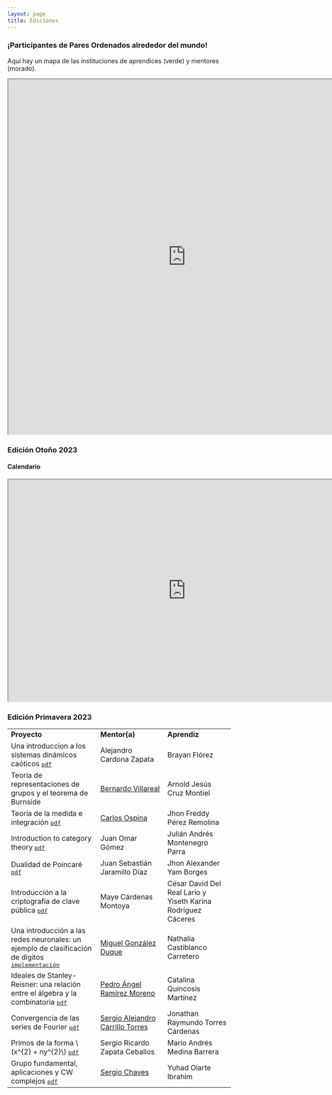 ```yaml
---
layout: page
title: Ediciones
---
```


### ¡Participantes de Pares Ordenados alrededor del mundo! 

Aquí hay un mapa de las instituciones de aprendices (verde) y mentores (morado).

<div class="google-map">
<p align="center">
<iframe src="https://www.google.com/maps/d/u/3/embed?mid=10fk_iE0reDMM932k9EpuC34nK0z5z04&ehbc=2E312F" 
width="800" height="800"></iframe>
</p>
</div>

### Edición Otoño 2023
#### Calendario
<div class="google-map">
<p align="center">
<iframe src="https://calendar.google.com/calendar/embed?height=600&wkst=2&bgcolor=%23ffffff&ctz=America%2FNew_York&hl=es&showNav=1&showDate=1&showPrint=0&showTabs=0&showCalendars=0&src=Nzc0YTRmMjQ2ODJmMjY1OTQ5ZjE1MmIzYTIzMzc2MTk5YjFlNmE1YmE4NTVkZDAyZjdkOTM0ZTA4N2JiNjc4NEBncm91cC5jYWxlbmRhci5nb29nbGUuY29t&color=%2333B679" 
width="800" height="500"></iframe>
</p>
</div>

### Edición Primavera 2023
<p align="center">
<table style="width:100%">
  <tr>
    <td style="width:40%"><strong>Proyecto</strong></td>
    <td style="width:30%"><strong>Mentor(a)</strong></td>
    <td><strong>Aprendiz</strong></td>
  </tr>
  <tr>
    <td>Una introduccion a los sistemas dinámicos caóticos 
      <a href="{{ '/edicionP23/(Alejandro,BrayanF).pdf' | prepend: site.baseurl }}"><tt>pdf</tt></a>
    </td>
    <td>Alejandro Cardona Zapata</td>
    <td>Brayan Flórez</td>
  </tr>
  <tr>
    <td>Teoría de representaciones de grupos y el teorema de Burnside</td>
    <td><a href="https://www.matem.unam.mx/~villarreal/">Bernardo Villareal</a></td>
    <td>Arnold Jesús Cruz Montiel</td>
  </tr>
  <tr>
    <td>Teoría de la medida e integración 
      <a href="{{ '/edicionP23/(Carlos,Jhon Freddy).pdf' | prepend: site.baseurl }}"><tt>pdf</tt></a>
    </td>
    <td><a href="https://www.math.utah.edu/~ospina/">Carlos Ospina</a></td>
    <td>Jhon Freddy Pérez Remolina</td>
  </tr>
  <tr>
    <td>Introduction to category theory 
      <a href="{{ '/edicionP23/(Juan Omar,Julian Andres).pdf' | prepend: site.baseurl }}"><tt>pdf</tt></a>
    </td>
    <td>Juan Omar Gómez</td>
    <td>Julián Andrés Montenegro Parra</td>
  </tr>
  <tr>
    <td>Dualidad de Poincaré 
      <a href="{{ '/edicionP23/(Juan Sebastian,Jhon Alexander).pdf' | prepend: site.baseurl }}"><tt>pdf</tt></a>
    </td>
    <td>Juan Sebastián Jaramillo Díaz</td>
    <td>Jhon Alexander Yam Borges</td>
  </tr>
  <tr>
    <td>Introducción a la criptografía de clave pública 
      <a href="{{ '/edicionP23/(Maye,Cesar+Yiseth).pdf' | prepend: site.baseurl }}"><tt>pdf</tt></a>
    </td>
    <td>Maye Cárdenas Montoya</td>
    <td>César David Del Real Lario y Yiseth Karina Rodríguez Cáceres</td>
  </tr>
  <tr>
    <td>Una introducción a las redes neuronales: un ejemplo de clasificación de dígitos
      <a href="https://github.com/nathalia1128/pares_ordenados_2"><tt>implementación</tt></a>
    </td>
    <td><a href="https://www.miguelgondu.com/about/">Miguel González Duque</a></td>
    <td>Nathalia Castiblanco Carretero</td>
  </tr>
  <tr>
    <td>Ideales de Stanley-Reisner: una relación entre el álgebra y la combinatoria 
      <a href="{{ '/edicionP23/(Pedro,Catalina).pdf' | prepend: site.baseurl }}"><tt>pdf</tt></a>
    </td>
    <td><a href="https://sites.google.com/cimat.mx/pedro-ramirez-moreno/home-page">Pedro Ángel Ramírez Moreno</a></td>
    <td>Catalina Quincosis Martínez</td>
  </tr>
  <tr>
    <td>Convergencia de las series de Fourier 
      <a href="{{ '/edicionP23/(Sergio Alejandro,Jonathan Raymundo).pdf' | prepend: site.baseurl }}"><tt>pdf</tt></a>
    </td>
    <td><a href="https://sergiocarrillo3026.wixsite.com/scarrillomath">Sergio Alejandro Carrillo Torres</a></td>
    <td>Jonathan Raymundo Torres Cárdenas</td>
  </tr>
  <tr>
    <td>Primos de la forma \(x^{2} + ny^{2}\) 
      <a href="{{ '/edicionP23/(Sergio Ricardo,Mario Andres).pdf' | prepend: site.baseurl }}"><tt>pdf</tt></a>
    </td>
    <td>Sergio Ricardo Zapata Ceballos</td>
    <td>Mario Andrés Medina Barrera</td>
  </tr>
  <tr>
    <td>Grupo fundamental, aplicaciones y CW complejos 
      <a href="{{ '/edicionP23/(Sergio,Yuhad).pdf' | prepend: site.baseurl }}"><tt>pdf</tt></a>
    </td>
    <td><a href="https://schavesr.com/">Sergio Chaves</a></td>
    <td>Yuhad Olarte Ibrahim</td>
  </tr>
</table>
</p>

